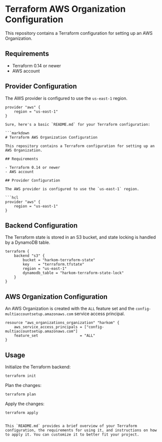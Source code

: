 # Terraform AWS Organization Configuration

This repository contains a Terraform configuration for setting up an AWS Organization.

## Requirements

- Terraform 0.14 or newer
- AWS account

## Provider Configuration

The AWS provider is configured to use the `us-east-1` region.

```hcl
provider "aws" {
    region = "us-east-1"
}

Sure, here's a basic `README.md` for your Terraform configuration:

```markdown
# Terraform AWS Organization Configuration

This repository contains a Terraform configuration for setting up an AWS Organization.

## Requirements

- Terraform 0.14 or newer
- AWS account

## Provider Configuration

The AWS provider is configured to use the `us-east-1` region.

```hcl
provider "aws" {
    region = "us-east-1"
}
```

## Backend Configuration

The Terraform state is stored in an S3 bucket, and state locking is handled by a DynamoDB table.

```hcl
terraform {
    backend "s3" {
        bucket = "harkom-terraform-state"
        key    = "terraform.tfstate"
        region = "us-east-1"
        dynamodb_table = "harkom-terraform-state-lock"
    }
}
```

## AWS Organization Configuration

An AWS Organization is created with the `ALL` feature set and the `config-multiaccountsetup.amazonaws.com` service access principal.

```hcl
resource "aws_organizations_organization" "harkom" {
    aws_service_access_principals = ["config-multiaccountsetup.amazonaws.com"]
    feature_set                   = "ALL"
}
```

## Usage

Initialize the Terraform backend:

```bash
terraform init
```

Plan the changes:

```bash
terraform plan
```

Apply the changes:

```bash
terraform apply
```
```

This `README.md` provides a brief overview of your Terraform configuration, the requirements for using it, and instructions on how to apply it. You can customize it to better fit your project.
